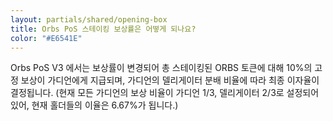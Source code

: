 ```yaml
---
layout: partials/shared/opening-box
title: Orbs PoS 스테이킹 보상률은 어떻게 되나요?
color: "#E6541E"
---
```


Orbs PoS V3 에서는 보상률이 변경되어 총 스테이킹된 ORBS 토큰에 대해 10%의 고정 보상이 가디언에게 지급되며, 가디언의 델리게이터 분배 비율에 따라 최종 이자율이 결정됩니다. (현재 모든 가디언의 보상 비율이 가디언 1/3, 델리게이터 2/3로 설정되어 있어, 현재 홀더들의 이율은 6.67%가 됩니다.)
